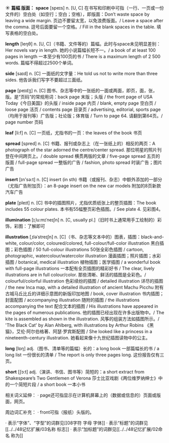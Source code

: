 ☀ <span class="category">**篇幅 版面：**</span>
<span class="vocabulary">**space**</span> [speɪs] 
<span class="definition">n. [U, C] 在书写和印刷中可指（一行、一页或一份文件的）空白处（如空行；空白；空格），即版面：</span>Don’t waste space by leaving a wide margin. 页边不要留太宽，以免浪费版面。/ Leave a space after the comma. 逗号后面要留一个空格。/ Fill in the blank spaces in the table. 填写表格的空白处。

<span class="vocabulary">**length**</span> [leŋθ] 
<span class="definition">n. [U, C]（书籍、文件等的）篇幅。此时与space未见明显差别：</span>Her novels vary in length. 她的小说篇幅长短不一。/ a book of at least 100 pages in length 一本至少有100页的书 / There is a maximum length of 2 500 words. 篇幅不得超过2500个单词。

<span class="vocabulary">**side**</span> [saɪd] 
<span class="definition">n. [C] 一面纸的文字量：</span>He told us not to write more than three sides. 他告诉我们写字不要超过三面纸。

<span class="vocabulary">**page**</span> [peɪdӡ] 
<span class="definition">n. [C] 图书、杂志等中的一张纸的一面或两面，即页，面，张，版。是“页码”的常规用词：</span>back page 末版；头版 / the front page of USA Today《今日美国》的头版 / inside page 内页 / blank, empty page 空白页 / loose page 活页 / contents page 目录页 / advertising, editorial, sports page（均用于报刊等）广告版；社论版；体育版 / Turn to page 64. 请翻到第64页。/ page number 页码

<span class="vocabulary">**leaf**</span> [li:f] 
<span class="definition">n. [C] 一页纸，尤指书的一页：</span>the leaves of the book 书页

<span class="vocabulary">**spread**</span> [spred] 
<span class="definition">n. [C] 书籍、报刊或杂志上（在一张纸上的）相反的两页：</span>A photograph of the star adorned the centre/center spread. 那位明星的照片刊登在中间跨页上。/ double spread 横贯两版的文章 / five-page spread 五页的版面 / full-page spread 一整版的广告 / fashion, photo spread 时装广告；图片广告

<span class="vocabulary">**insert**</span> [ɪn'sə:t] 
<span class="definition">n. [C] insert (in sth) 书籍（或报刊、杂志）中额外添加的一部分（尤指广告附加页）：</span>an 8-page insert on the new car models 附加的8页新款汽车广告

<span class="vocabulary">**plate**</span> [pleɪt] 
<span class="definition">n. [C] 书中的插图照片，尤指优质纸张上的整页插图：</span>The book includes 55 colour plates. 本书有55幅整页彩色插图。/ See plate 4. 见彩图4。
          
<span class="vocabulary">**illumination**</span> [ɪˌlu:mɪˈneɪʃn]
<span class="definition">n. [C, usually pl.]（旧时书上通常用手工绘制的）彩饰，彩图：</span>了解即可
           
<span class="vocabulary">**illustration**</span> [ˌɪləˈstreɪʃn]
<span class="definition">n. [C]（书、杂志等文本中的）图表，插图：</span>black-and-white, colour/color, coloured/colored, full-colour/full-color illustration 黑白插图；彩色插图 / 50 full-colour illustrations 50张全彩色插图 / cartoon, photographic, watercolour/watercolor illustration 漫画插图；照片插图；水彩插图 / botanical, medical illustration 植物插图；医学插图 / a wonderful book with full-page illustrations 一本配有全页插图的精彩好书 / The clear, lively illustrations are in full colour/color. 那些清晰、鲜活的插图是全彩色。/ colourful/colorful illustration 色彩续纷的插图 / detailed illustration 详尽的插图 / the new Inca map, with a detailed illustration of ancient Machu Picchu 附有古城马丘比丘的详细示意图的新版印加地图 / book, cover illustration 书内插图；封面配图 / accompanying illustration 随附的插图 / the illustrations accompanying the text 配合文本的插图 / His illustrations have appeared in the pages of numerous publications. 他的插图已经出现在许多出版物中。/ The kite is assembled as shown in the illustration. 风筝的组装方法如插图所示。/ 'The Black Cat' by Alan Ahlberg, with illustrations by Arthur Robins 《黑猫》，艾伦·阿尔伯格著、阿瑟·罗宾斯配图 / She looked like a princess in a nineteenth-century illustration. 她看起来像十九世纪插图读物中的公主。

<span class="vocabulary">**long**</span> [lɒŋ] 
<span class="definition">adj.（图书、清单等的篇幅）长的：</span>a long book 一部篇幅长的书 / a long list 一份很长的清单 / The report is only three pages long. 这份报告仅有三页。

<span class="vocabulary">**short**</span> [ʃɔ:t] 
<span class="definition">adj.（演讲、书信、图书等）简短的：</span>a short extract from Shakespeare’s Two Gentlemen of Verona 莎士比亚戏剧《两位维罗纳绅士》中的一个简短片段 / a short book 一本小书

相关词义延伸：
· page还可指显示在计算机屏幕上的（数据或信息的）页面或版面，网页。

周边词汇补充：
· front可指（报纸）头版的。

· 表示“字体”、“字型”的词群见[[08字符 字母 字体]]
· 表示“标题”的词群见[[../../48记忆扩展/03名称 标志]]
· 表示“加标题”的词群见[[../../48记忆扩展/02命名 称为]]
